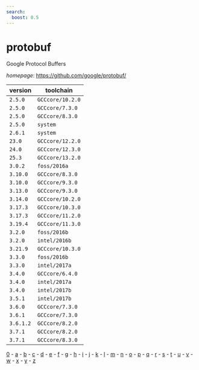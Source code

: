 ```yaml
---
search:
  boost: 0.5
---
```

# protobuf

Google Protocol Buffers

*homepage*: <https://github.com/google/protobuf/>

version | toolchain
--------|----------
``2.5.0`` | ``GCCcore/10.2.0``
``2.5.0`` | ``GCCcore/7.3.0``
``2.5.0`` | ``GCCcore/8.3.0``
``2.5.0`` | ``system``
``2.6.1`` | ``system``
``23.0`` | ``GCCcore/12.2.0``
``24.0`` | ``GCCcore/12.3.0``
``25.3`` | ``GCCcore/13.2.0``
``3.0.2`` | ``foss/2016a``
``3.10.0`` | ``GCCcore/8.3.0``
``3.10.0`` | ``GCCcore/9.3.0``
``3.13.0`` | ``GCCcore/9.3.0``
``3.14.0`` | ``GCCcore/10.2.0``
``3.17.3`` | ``GCCcore/10.3.0``
``3.17.3`` | ``GCCcore/11.2.0``
``3.19.4`` | ``GCCcore/11.3.0``
``3.2.0`` | ``foss/2016b``
``3.2.0`` | ``intel/2016b``
``3.21.9`` | ``GCCcore/10.3.0``
``3.3.0`` | ``foss/2016b``
``3.3.0`` | ``intel/2017a``
``3.4.0`` | ``GCCcore/6.4.0``
``3.4.0`` | ``intel/2017a``
``3.4.0`` | ``intel/2017b``
``3.5.1`` | ``intel/2017b``
``3.6.0`` | ``GCCcore/7.3.0``
``3.6.1`` | ``GCCcore/7.3.0``
``3.6.1.2`` | ``GCCcore/8.2.0``
``3.7.1`` | ``GCCcore/8.2.0``
``3.7.1`` | ``GCCcore/8.3.0``

[0](../0/index.md) - [a](../a/index.md) - [b](../b/index.md) - [c](../c/index.md) - [d](../d/index.md) - [e](../e/index.md) - [f](../f/index.md) - [g](../g/index.md) - [h](../h/index.md) - [i](../i/index.md) - [j](../j/index.md) - [k](../k/index.md) - [l](../l/index.md) - [m](../m/index.md) - [n](../n/index.md) - [o](../o/index.md) - [p](../p/index.md) - [q](../q/index.md) - [r](../r/index.md) - [s](../s/index.md) - [t](../t/index.md) - [u](../u/index.md) - [v](../v/index.md) - [w](../w/index.md) - [x](../x/index.md) - [y](../y/index.md) - [z](../z/index.md)

